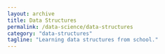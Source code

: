 ```yaml
---
layout: archive
title: Data Structures
permalink: /data-science/data-structures
category: "data-structures"
tagline: "Learning data structures from school."
---
```

